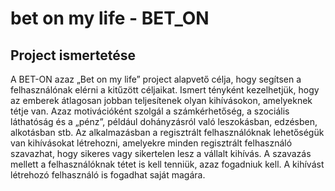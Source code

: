 # bet on my life - BET_ON

## Project ismertetése

A BET-ON azaz „Bet on my life” project alapvető célja, hogy segítsen a felhasználónak elérni a
kitűzött céljaikat. Ismert tényként kezelhetjük, hogy az emberek átlagosan jobban teljesítenek olyan
kihívásokon, amelyeknek tétje van. Azaz motivációként szolgál a számkérhetőség, a szociális
láthatóság és a „pénz”, például dohányzásról való leszokásban, edzésben, alkotásban stb. Az
alkalmazásban a regisztrált felhasználóknak lehetőségük van kihívásokat létrehozni, amelyekre minden
regisztrált felhasználó szavazhat, hogy sikeres vagy sikertelen lesz a vállalt kihívás. A szavazás
mellett a felhasználóknak tétet is kell tenniük, azaz fogadniuk kell. A kihívást létrehozó
felhasználó is fogadhat saját magára.